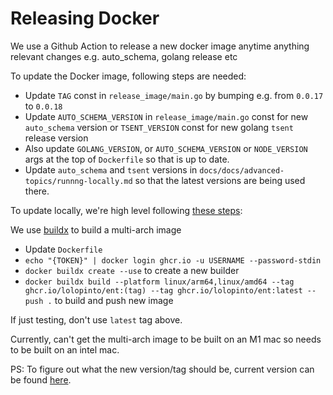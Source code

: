 # Releasing Docker

We use a Github Action to release a new docker image anytime anything relevant changes e.g. auto_schema, golang release etc

To update the Docker image, following steps are needed:

* Update `TAG` const in `release_image/main.go` by bumping e.g. from `0.0.17` to `0.0.18`
* Update `AUTO_SCHEMA_VERSION` in `release_image/main.go` const for new `auto_schema` version or `TSENT_VERSION` const for new golang `tsent` release version
* Also update `GOLANG_VERSION`, or `AUTO_SCHEMA_VERSION` or `NODE_VERSION` args at the top of `Dockerfile` so that is up to date.
* Update `auto_schema` and `tsent` versions in `docs/docs/advanced-topics/runnng-locally.md` so that the latest versions are being used there.

To update locally, we're high level following [these steps](https://docs.github.com/en/free-pro-team@latest/packages/managing-container-images-with-github-container-registry/pushing-and-pulling-docker-images#authenticating-to-github-container-registry):

We use [buildx](https://docs.docker.com/buildx/working-with-buildx/#build-multi-platform-images) to build a multi-arch image

* Update `Dockerfile`
* `echo "{TOKEN}" | docker login ghcr.io -u USERNAME --password-stdin`
* `docker buildx create --use` to create a new builder
* `docker buildx build --platform linux/arm64,linux/amd64 --tag ghcr.io/lolopinto/ent:(tag) --tag ghcr.io/lolopinto/ent:latest --push .` to build and push new image

If just testing, don't use `latest` tag above.

Currently, can't get the multi-arch image to be built on an M1 mac so needs to be built on an intel mac.

PS: To figure out what the new version/tag should be, current version can be found [here](https://github.com/users/lolopinto/packages/container/package/ent).
